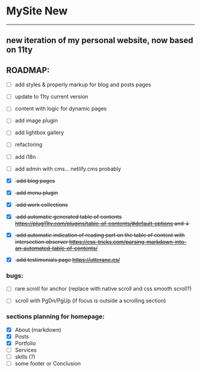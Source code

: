 # MySite New

---

## new iteration of my personal website, now based on 11ty

## ROADMAP:

- [ ] add styles & properly markup for blog and posts pages
- [ ] update to 11ty current version
- [ ] content with logic for dynamic pages
- [ ] add image plugin
- [ ] add lightbox gallery
- [ ] refactoring
- [ ] add i18n
- [ ] add admin with cms... netlify.cms probably


- [x] <s> add blog pages </s>
- [x] <s> add menu plugin </s>
- [x] <s> add work collections </s>
- [x] <s> add automatic generated table of contents https://plug11ty.com/plugins/table-of-contents/#default-options and ↓</s>
- [x] <s> add automatic indication of reading part on the table of content with intersection observer https://css-tricks.com/parsing-markdown-into-an-automated-table-of-contents/ </s>
- [x] <s> add testimonials page https://utteranc.es/ </s>

### bugs:

- [ ] rare scroll for anchor (replace with native scroll and css smooth scroll?)
- [ ] scroll with PgDn/PgUp (if focus is outside a scrolling section)


### sections planning for homepage:

- [x] About (markdown)
- [x] Posts
- [x] Portfolio
- [ ] Services
- [ ] skills (?)
- [ ] some footer or Conclusion
